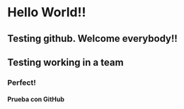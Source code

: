 # Hello World!!

## Testing github. Welcome everybody!!

## Testing working in a team

### Perfect!

#### Prueba con GitHub